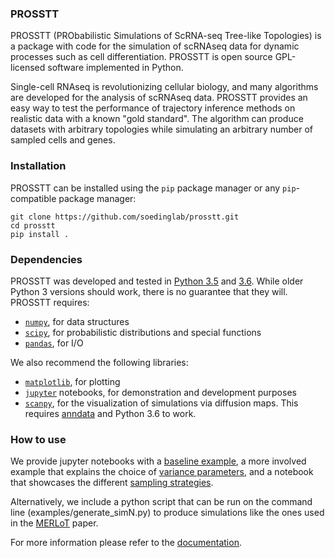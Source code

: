 ### PROSSTT

PROSSTT (PRObabilistic Simulations of ScRNA-seq Tree-like Topologies) is a package with code for the simulation of scRNAseq data for dynamic processes such as cell differentiation. PROSSTT is open source GPL-licensed software implemented in Python.

Single-cell RNAseq is revolutionizing cellular biology, and many algorithms are developed for the analysis of scRNAseq data. PROSSTT provides an easy way to test the performance of trajectory inference methods on realistic data with a known "gold standard". The algorithm can produce datasets with arbitrary topologies while simulating an arbitrary number of sampled cells and genes.

### Installation

PROSSTT can be installed using the `pip` package manager or any `pip`-compatible package manager:

	git clone https://github.com/soedinglab/prosstt.git
	cd prosstt
	pip install .

### Dependencies

PROSSTT was developed and tested in [Python 3.5](https://www.python.org/downloads/release/python-350/) and [3.6](https://www.python.org/downloads/release/python-360/). While older Python 3 versions should work, there is no guarantee that they will. PROSSTT requires:

* [`numpy`](www.numpy.org), for data structures
* [`scipy`](https://www.scipy.org/), for probabilistic distributions and special functions
* [`pandas`](https://pandas.pydata.org/), for I/O

We also recommend the following libraries:

* [`matplotlib`](https://matplotlib.org/), for plotting
* [`jupyter`](http://jupyter.readthedocs.io/en/latest/index.html) notebooks, for demonstration and development purposes
* [`scanpy`](https://github.com/theislab/scanpy), for the visualization of simulations via diffusion maps. This requires [anndata](https://github.com/theislab/anndata) and Python 3.6 to work.

### How to use

We provide jupyter notebooks with a [baseline example](https://github.com/soedinglab/prosstt/blob/master/examples/minimal_example.ipynb), a more involved example that explains the choice of [variance parameters](https://github.com/soedinglab/prosstt/blob/master/examples/variance_sim.ipynb), and a notebook that showcases the different [sampling strategies](https://github.com/soedinglab/prosstt/blob/master/examples/density_sampling.ipynb).

Alternatively, we include a python script that can be run on the command line (examples/generate_simN.py) to produce simulations like the ones used in the [MERLoT](https://www.biorxiv.org/content/early/2018/02/08/261768) paper.

For more information please refer to the [documentation](http://wwwuser.gwdg.de/~compbiol/prosstt/doc/).